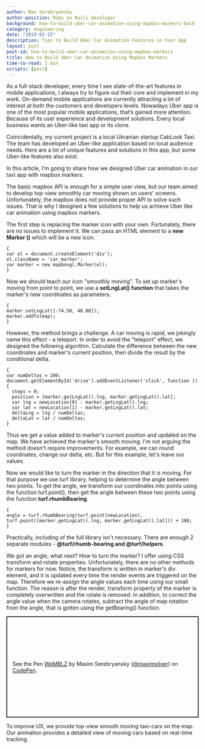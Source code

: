 ```yaml
---
author: Max Serebryansky
author-position: Ruby on Rails developer
background: how-to-build-uber-car-animation-using-mapbox-markers-back
category: engineering
date: "2019-02-25"
description: Tips to Build Uber Car Animation Features in Your App
layout: post
post-id: how-to-build-uber-car-animation-using-mapbox-markers
title: How to Build Uber Car Animation Using Mapbox Markers
time-to-read: 2 min
scripts: [post]
---
```


As a full-stack developer, every time I see state-of-the-art features in mobile applications, I always try to figure out their core and implement in my work. On-demand mobile applications are currently attracting a lot of interest at both the customers and developers levels. Nowadays Uber app is one of the most popular mobile applications, that’s gained more attention. Because of its user experience and development solutions.  Every local business wants an Uber-like taxi app or its clone.  

Coincidentally, my current project is a local Ukranian startup CabLook Taxi. The team has developed an Uber-like application based on local audience needs. Here are a lot of unique features and solutions in this app, but some Uber-like features also exist. 

In this article, I’m going to share how we designed Uber car animation in our taxi app with mapbox markers.

The basic mapbox API is enough for a simple user view, but our team aimed to develop top-view smoothly car moving shown on users' screens. Unfortunately, the mapbox does not provide proper API to solve such issues. That is why I designed a few solutions to help us achieve Uber like car animation using mapbox markers.

The first step is replacing the marker icon with your own. Fortunately, there are no issues to implement it. We can pass an HTML element to a **new Marker ()**  which will be a new icon.

```
{
var el = document.createElement('div');
el.className = 'car_marker';
var marker = new mapboxgl.Marker(el);
}
```

Now we should teach our icon "smoothly moving". To set up marker's moving from point to point, we use a **setLngLat() function** that takes the marker's new coordinates as parameters. 

```
{
marker.setLngLat([-74.50, 40.00]);
marker.addTo(map);
}
```

However, the method brings a challenge. A car moving is rapid, we jokingly name this effect - a teleport. In order to avoid the "teleport" effect, we designed the following algorithm. Calculate the difference between the new coordinates and marker's current position, then divide the result by the conditional delta.

```
{
var numDeltas = 200;
document.getElementById('drive').addEventListener('click', function () {
  steps = 0;
  position = [marker.getLngLat().lng, marker.getLngLat().lat];
  var lng = newLocation[0] - marker.getLngLat().lng;
  var lat = newLocation[1] - marker.getLngLat().lat;
  deltaLng = lng / numDeltas;
  deltaLat = lat / numDeltas;
}
```

Thus we get a value added to marker's current position and updated on the map. We have achieved the marker's smooth moving. I'm not arguing the method doesn't require improvements. For example, we can round coordinates, change our delta, etc. But for this example, let's leave our values.

Now we would like to turn the marker in the direction that it is moving. For that purpose we use turf library, helping to determine the angle between two points. To get the angle, we transform our coordinates into points using the function turf.point(), then get the angle between these two points using the function **turf.rhumbBearing**.

```
{
angle = turf.rhumbBearing(turf.point(newLocation), turf.point([marker.getLngLat().lng, marker.getLngLat().lat])) + 180;
}
```

Practically, including of the full library isn't necessary. There are enough  2 separate modules - **@turf/rhumb-bearing and @turf/helpers**.

We got an angle, what next? How to turn the marker? I offer using CSS transform and rotate properties. Unfortunately, there are no other methods for markers for now. Notice, the transform is written in marker's div element, and it is updated every time the render events are triggered on the map. Therefore we re-assign the angle values each time using our small function. The reason is after the render, transform property of the marker is completely overwritten and the rotate is removed. In addition, to correct the angle value when the camera rotates, subtract the angle of map rotation from the angle, that is gotten using the getBearing() function.

<p class="codepen" data-height="265" data-theme-id="0" data-default-tab="js,result" data-user="maximsilver" data-slug-hash="WqMBLZ" style="height: 265px; box-sizing: border-box; display: flex; align-items: center; justify-content: center; border: 2px solid; margin: 1em 0; padding: 1em;" data-pen-title="WqMBLZ">
  <span>See the Pen <a href="https://codepen.io/maximsilver/pen/WqMBLZ/">
  WqMBLZ</a> by Maxim Serebryansky (<a href="https://codepen.io/maximsilver">@maximsilver</a>)
  on <a href="https://codepen.io">CodePen</a>.</span>
</p>
<script async src="https://static.codepen.io/assets/embed/ei.js"></script>

To improve UX, we provide top-view smooth moving taxi-cars on the map. Our animation provides a detailed view of moving cars based on real-time tracking.
